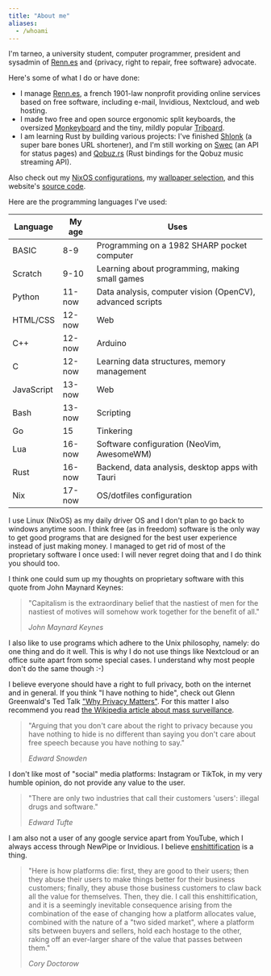 ```yaml
---
title: "About me"
aliases:
  - /whoami
---
```


I'm tarneo, a university student, computer programmer, president and sysadmin of [Renn.es](https://renn.es) and {privacy, right to repair, free software} advocate.

Here's some of what I do or have done:

- I manage [Renn.es](https://renn.es), a french 1901-law nonprofit providing online services based on free software, including e-mail, Invidious, Nextcloud, and web hosting.
- I made two free and open source ergonomic split keyboards, the oversized [Monkeyboard](/posts/split_keyboard/) and the tiny, mildly popular [Triboard](/posts/triboard/).
- I am learning Rust by building various projects: I've finished [Shlonk](https://github.com/tarneaux/shlonk) (a super bare bones URL shortener), and I'm still working on [Swec](https://github.com/tarneaux/swec) (an API for status pages) and [Qobuz.rs](https://github.com/tarneaux/qobuz.rs) (Rust bindings for the Qobuz music streaming API).

Also check out my [NixOS configurations](https://github.com/tarneaux/nix), my [wallpaper selection](https://github.com/tarneaux/wallpapers), and this website's [source code](https://github.com/tarneaux/tarneo.fr).

Here are the programming languages I've used:

| Language   | My age | Uses                                                      |
| ---------- | ------ | --------------------------------------------------------- |
| BASIC      | 8-9    | Programming on a 1982 SHARP pocket computer               |
| Scratch    | 9-10   | Learning about programming, making small games            |
| Python     | 11-now | Data analysis, computer vision (OpenCV), advanced scripts |
| HTML/CSS   | 12-now | Web                                                       |
| C++        | 12-now | Arduino                                                   |
| C          | 12-now | Learning data structures, memory management               |
| JavaScript | 13-now | Web                                                       |
| Bash       | 13-now | Scripting                                                 |
| Go         | 15     | Tinkering                                                 |
| Lua        | 16-now | Software configuration (NeoVim, AwesomeWM)                |
| Rust       | 16-now | Backend, data analysis, desktop apps with Tauri           |
| Nix        | 17-now | OS/dotfiles configuration                                 |

I use Linux (NixOS) as my daily driver OS and I don't plan to go back to windows anytime soon. I think free (as in freedom) software is the only way to get good programs that are designed for the best user experience instead of just making money. I managed to get rid of most of the proprietary software I once used: I will never regret doing that and I do think you should too.

I think one could sum up my thoughts on proprietary software with this quote from John Maynard Keynes:

> "Capitalism is the extraordinary belief that the nastiest of men for the nastiest of motives will somehow work together for the benefit of all."
>
> <cite>John Maynard Keynes</cite>

I also like to use programs which adhere to the Unix philosophy, namely: do one thing and do it well. This is why I do not use things like Nextcloud or an office suite apart from some special cases. I understand why most people don't do the same though :-)

I believe everyone should have a right to full privacy, both on the internet and in general. If you think "I have nothing to hide", check out Glenn Greenwald's Ted Talk ["Why Privacy Matters"](https://iv.renn.es/watch?v=pcSlowAhvUk). For this matter I also recommend you read [the Wikipedia article about mass surveillance](https://en.wikipedia.org/wiki/Mass_surveillance).

> "Arguing that you don't care about the right to privacy because you have nothing to hide is no different than saying you don't care about free speech because you have nothing to say."
>
> <cite>Edward Snowden</cite>

I don't like most of "social" media platforms: Instagram or TikTok, in my very humble opinion, do not provide any value to the user.

> "There are only two industries that call their customers 'users': illegal drugs and software."
>
> <cite>Edward Tufte</cite>

I am also not a user of any google service apart from YouTube, which I always access through NewPipe or Invidious. I believe [enshittification](https://en.wikipedia.org/wiki/Enshittification) is a thing.

> "Here is how platforms die: first, they are good to their users; then they abuse their users to make things better for their business customers; finally, they abuse those business customers to claw back all the value for themselves. Then, they die. I call this enshittification, and it is a seemingly inevitable consequence arising from the combination of the ease of changing how a platform allocates value, combined with the nature of a "two sided market", where a platform sits between buyers and sellers, hold each hostage to the other, raking off an ever-larger share of the value that passes between them."
>
> <cite>Cory Doctorow</cite>
